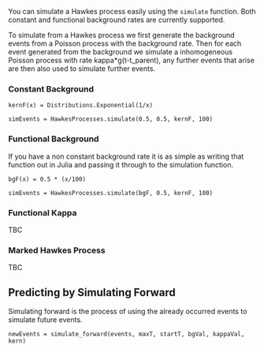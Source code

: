 
You can simulate a Hawkes process easily using the `simulate` function. Both constant and functional background rates are currently supported. 

To simulate from a Hawkes process we first generate the background events from a Poisson process with the background rate. Then for each event generated from the background we simulate a inhomogeneous Poisson process with rate kappa*g(t-t_parent), any further events that arise are then also used to simulate further events. 

### Constant Background 

```@example
kernF(x) = Distributions.Exponential(1/x)

simEvents = HawkesProcesses.simulate(0.5, 0.5, kernF, 100)
```

### Functional Background

If you have a non constant background rate it is as simple as writing that function out in Julia and passing it through to the simulation function. 

```@example
bgF(x) = 0.5 * (x/100)

simEvents = HawkesProcesses.simulate(bgF, 0.5, kernF, 100)
```

### Functional Kappa

TBC 

### Marked Hawkes Process

TBC

## Predicting by Simulating Forward 

Simulating forward is the process of using the already occurred events to simulate future events. 

```@example
newEvents = simulate_forward(events, maxT, startT, bgVal, kappaVal, kern)
```



